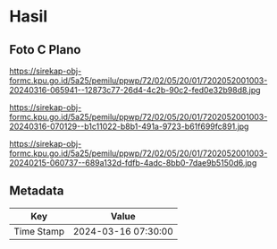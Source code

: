 # Hasil

## Foto C Plano

https://sirekap-obj-formc.kpu.go.id/5a25/pemilu/ppwp/72/02/05/20/01/7202052001003-20240316-065941--12873c77-26d4-4c2b-90c2-fed0e32b98d8.jpg

https://sirekap-obj-formc.kpu.go.id/5a25/pemilu/ppwp/72/02/05/20/01/7202052001003-20240316-070129--b1c11022-b8b1-491a-9723-b61f699fc891.jpg

https://sirekap-obj-formc.kpu.go.id/5a25/pemilu/ppwp/72/02/05/20/01/7202052001003-20240215-060737--689a132d-fdfb-4adc-8bb0-7dae9b5150d6.jpg


## Metadata

| Key        | Value               |
| ---------- | ------------------- |
| Time Stamp | 2024-03-16 07:30:00 |




